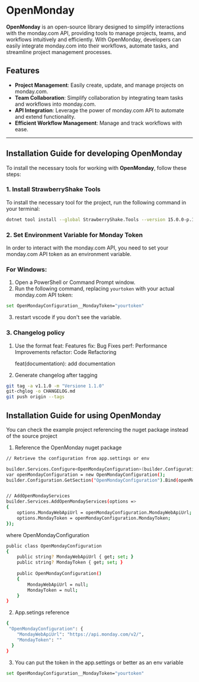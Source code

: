 # OpenMonday

**OpenMonday** is an open-source library designed to simplify interactions with the monday.com API, providing tools to manage projects, teams, and workflows intuitively and efficiently. With OpenMonday, developers can easily integrate monday.com into their workflows, automate tasks, and streamline project management processes.

## Features

- **Project Management**: Easily create, update, and manage projects on monday.com.
- **Team Collaboration**: Simplify collaboration by integrating team tasks and workflows into monday.com.
- **API Integration**: Leverage the power of monday.com API to automate and extend functionality.
- **Efficient Workflow Management**: Manage and track workflows with ease.

---

## Installation Guide for developing OpenMonday

To install the necessary tools for working with **OpenMonday**, follow these steps:

### 1. Install StrawberryShake Tools

To install the necessary tool for the project, run the following command in your terminal:

```bash
dotnet tool install --global StrawberryShake.Tools --version 15.0.0-p.15
```

### 2. Set Environment Variable for Monday Token

In order to interact with the monday.com API, you need to set your monday.com API token as an environment variable.

### For Windows:

1. Open a PowerShell or Command Prompt window.
2. Run the following command, replacing `yourtoken` with your actual monday.com API token:

```bash
set OpenMondayConfiguration__MondayToken="yourtoken"
```

3. restart vscode if you don't see the variable. 

### 3. Changelog policy

1. Use the format
    feat: Features
    fix: Bug Fixes
    perf: Performance Improvements
    refactor: Code Refactoring

    feat(documentation): add documentation 

2. Generate changelog after tagging

```bash
git tag -a v1.1.0 -m "Versione 1.1.0"
git-chglog -o CHANGELOG.md
git push origin --tags
```

## Installation Guide for using OpenMonday

You can check the example project referencing the nuget package instead of the source project 

1. Reference the OpenMonday nuget package

```bash
// Retrieve the configuration from app.settings or env

builder.Services.Configure<OpenMondayConfiguration>(builder.Configuration.GetSection("OpenMondayConfiguration"));
var openMondayConfiguration = new OpenMondayConfiguration();
builder.Configuration.GetSection("OpenMondayConfiguration").Bind(openMondayConfiguration);


// AddOpenMondayServices 
builder.Services.AddOpenMondayServices(options =>
{
    options.MondayWebApiUrl = openMondayConfiguration.MondayWebApiUrl;
    options.MondayToken = openMondayConfiguration.MondayToken;
});
```

where OpenMondayConfiguration

```bash
public class OpenMondayConfiguration
{
    public string? MondayWebApiUrl { get; set; }
    public string? MondayToken { get; set; }    
    
    public OpenMondayConfiguration()
    {
        MondayWebApiUrl = null;
        MondayToken = null;
    }    
}
```

2. App.setings reference

```bash
{
 "OpenMondayConfiguration": {
    "MondayWebApiUrl": "https://api.monday.com/v2/",
    "MondayToken": ""
  }
}
```

3. You can put the token in the app.settings or better as an env variable 
```bash
set OpenMondayConfiguration__MondayToken="yourtoken"
```

